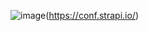 ![image](https://user-images.githubusercontent.com/25405887/111458251-862d9b00-8719-11eb-9878-c8edeb978671.png)(https://conf.strapi.io/)
